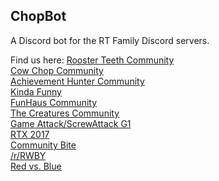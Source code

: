 ChopBot
------
A Discord bot for the RT Family Discord servers.

Find us here:
[Rooster Teeth Community](https://https//discord.gg/roosterteeth)  
[Cow Chop Community](https://discord.gg/cowchop)  
[Achievement Hunter Community](https://discord.gg/P8cJ9vC)  
[Kinda Funny](https://discord.gg/kindafunny)  
[FunHaus Community](https://discord.gg/ecWNNZx)  
[The Creatures Community](https://discord.gg/d5YjjdP)  
[Game Attack/ScrewAttack G1](https://discord.gg/F8fncjr)  
[RTX 2017](https://discord.gg/0oqF8OqUW3gQDZD2)  
[Community Bite](https://discord.gg/zQstVc9)  
[/r/RWBY](https://discord.gg/rwby)  
[Red vs. Blue](https://discord.gg/TkeEJ9D)